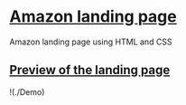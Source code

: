 # **<u>Amazon landing page</u>**
Amazon landing page using HTML and CSS

## <u>Preview of the landing page</u>
!(./Demo)
